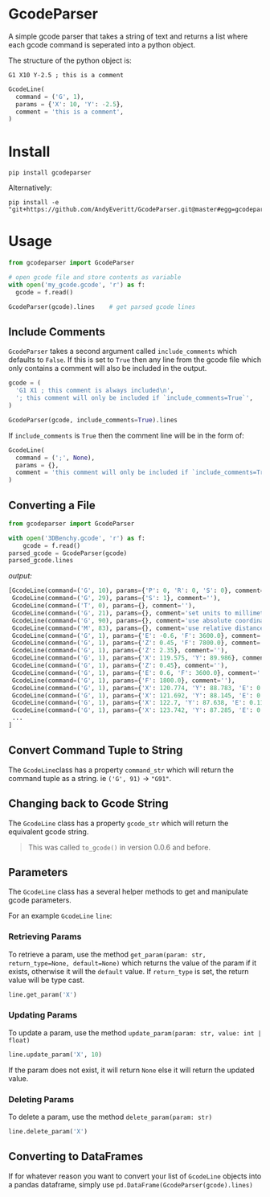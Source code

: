 # GcodeParser

A simple gcode parser that takes a string of text and returns a list where each gcode command is seperated into a python object.

The structure of the python object is:

`G1 X10 Y-2.5 ; this is a comment`

```python
GcodeLine(
  command = ('G', 1),
  params = {'X': 10, 'Y': -2.5},
  comment = 'this is a comment',
)
```

# Install

```
pip install gcodeparser
```

Alternatively:

```
pip install -e "git+https://github.com/AndyEveritt/GcodeParser.git@master#egg=gcodeparser"
```

# Usage

```python
from gcodeparser import GcodeParser

# open gcode file and store contents as variable
with open('my_gcode.gcode', 'r') as f:
  gcode = f.read()

GcodeParser(gcode).lines    # get parsed gcode lines
```

## Include Comments

`GcodeParser` takes a second argument called `include_comments` which defaults to `False`. If this is set to `True` then any line from the gcode file which only contains a comment will also be included in the output.

```py
gcode = (
  'G1 X1 ; this comment is always included\n',
  '; this comment will only be included if `include_comments=True`',
)

GcodeParser(gcode, include_comments=True).lines
```

If `include_comments` is `True` then the comment line will be in the form of:

```python
GcodeLine(
  command = (';', None),
  params = {},
  comment = 'this comment will only be included if `include_comments=True`',
)
```

## Converting a File

```python
from gcodeparser import GcodeParser

with open('3DBenchy.gcode', 'r') as f:
    gcode = f.read()
parsed_gcode = GcodeParser(gcode)
parsed_gcode.lines
```

_output:_

```py
[GcodeLine(command=('G', 10), params={'P': 0, 'R': 0, 'S': 0}, comment='sets the standby temperature'),
 GcodeLine(command=('G', 29), params={'S': 1}, comment=''),
 GcodeLine(command=('T', 0), params={}, comment=''),
 GcodeLine(command=('G', 21), params={}, comment='set units to millimeters'),
 GcodeLine(command=('G', 90), params={}, comment='use absolute coordinates'),
 GcodeLine(command=('M', 83), params={}, comment='use relative distances for extrusion'),
 GcodeLine(command=('G', 1), params={'E': -0.6, 'F': 3600.0}, comment=''),
 GcodeLine(command=('G', 1), params={'Z': 0.45, 'F': 7800.0}, comment=''),
 GcodeLine(command=('G', 1), params={'Z': 2.35}, comment=''),
 GcodeLine(command=('G', 1), params={'X': 119.575, 'Y': 89.986}, comment=''),
 GcodeLine(command=('G', 1), params={'Z': 0.45}, comment=''),
 GcodeLine(command=('G', 1), params={'E': 0.6, 'F': 3600.0}, comment=''),
 GcodeLine(command=('G', 1), params={'F': 1800.0}, comment=''),
 GcodeLine(command=('G', 1), params={'X': 120.774, 'Y': 88.783, 'E': 0.17459}, comment=''),
 GcodeLine(command=('G', 1), params={'X': 121.692, 'Y': 88.145, 'E': 0.11492}, comment=''),
 GcodeLine(command=('G', 1), params={'X': 122.7, 'Y': 87.638, 'E': 0.11596}, comment=''),
 GcodeLine(command=('G', 1), params={'X': 123.742, 'Y': 87.285, 'E': 0.11317}, comment=''),
 ...
]
```

## Convert Command Tuple to String

The `GcodeLine`class has a property `command_str` which will return the command tuple as a string. ie `('G', 91)` -> `"G91"`.

## Changing back to Gcode String

The `GcodeLine` class has a property `gcode_str` which will return the equivalent gcode string.

> This was called `to_gcode()` in version 0.0.6 and before.

## Parameters

The `GcodeLine` class has a several helper methods to get and manipulate gcode parameters.

For an example `GcodeLine` `line`:

### Retrieving Params

To retrieve a param, use the method `get_param(param: str, return_type=None, default=None)` which
returns the value of the param if it exists, otherwise it will the `default` value.
If `return_type` is set, the return value will be type cast.

```python
line.get_param('X')
```

### Updating Params

To update a param, use the method `update_param(param: str, value: int | float)`

```python
line.update_param('X', 10)
```

If the param does not exist, it will return `None` else it will return the updated value.

### Deleting Params

To delete a param, use the method `delete_param(param: str)`

```python
line.delete_param('X')
```

## Converting to DataFrames

If for whatever reason you want to convert your list of `GcodeLine` objects into a pandas dataframe, simply use `pd.DataFrame(GcodeParser(gcode).lines)`
